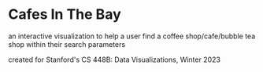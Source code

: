 # Cafes In The Bay
an interactive visualization to help a user find a coffee shop/cafe/bubble tea shop within their search parameters

created for Stanford's CS 448B: Data Visualizations, Winter 2023

